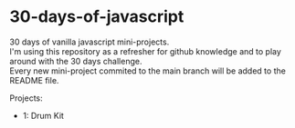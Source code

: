 # 30-days-of-javascript
30 days of vanilla javascript mini-projects.</br>
I'm using this repository as a refresher for github knowledge and to play around with the 30 days challenge.</br>
Every new mini-project commited to the main branch will be added to the README file.

Projects:
- 1: Drum Kit
